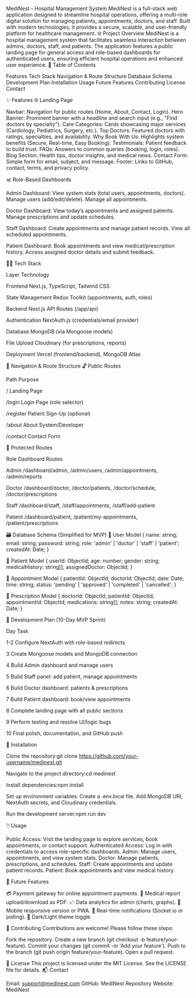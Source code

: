MediNest - Hospital Management System
MediNest is a full-stack web application designed to streamline hospital operations, offering a multi-role digital solution for managing patients, appointments, doctors, and staff. Built with modern technologies, it provides a secure, scalable, and user-friendly platform for healthcare management.
🌐 Project Overview
MediNest is a hospital management system that facilitates seamless interaction between admins, doctors, staff, and patients. The application features a public landing page for general access and role-based dashboards for authenticated users, ensuring efficient hospital operations and enhanced user experience.
📑 Table of Contents

Features
Tech Stack
Navigation & Route Structure
Database Schema
Development Plan
Installation
Usage
Future Features
Contributing
License
Contact

✨ Features
🌐 Landing Page

Navbar: Navigation for public routes (Home, About, Contact, Login).
Hero Banner: Prominent banner with a headline and search input (e.g., "Find doctors by specialty").
Care Categories: Cards showcasing major services (Cardiology, Pediatrics, Surgery, etc.).
Top Doctors: Featured doctors with ratings, specialties, and availability.
Why Book With Us: Highlights system benefits (Secure, Real-time, Easy Booking).
Testimonials: Patient feedback to build trust.
FAQs: Answers to common queries (booking, login, roles).
Blog Section: Health tips, doctor insights, and medical news.
Contact Form: Simple form for email, subject, and message.
Footer: Links to GitHub, contact, terms, and privacy policy.

📊 Role-Based Dashboards

Admin Dashboard:
View system stats (total users, appointments, doctors).
Manage users (add/edit/delete).
Manage all appointments.

Doctor Dashboard:
View today’s appointments and assigned patients.
Manage prescriptions and update schedules.

Staff Dashboard:
Create appointments and manage patient records.
View all scheduled appointments.

Patient Dashboard:
Book appointments and view medical/prescription history.
Access assigned doctor details and submit feedback.

🧑‍💻 Tech Stack

Layer
Technology

Frontend
Next.js, TypeScript, Tailwind CSS

State Management
Redux Toolkit (appointments, auth, roles)

Backend
Next.js API Routes (/app/api)

Authentication
NextAuth.js (credentials/email provider)

Database
MongoDB (via Mongoose models)

File Upload
Cloudinary (for prescriptions, reports)

Deployment
Vercel (frontend/backend), MongoDB Atlas

🧭 Navigation & Route Structure
🔓 Public Routes

Path
Purpose

/
Landing Page

/login
Login Page (role selector)

/register
Patient Sign-Up (optional)

/about
About System/Developer

/contact
Contact Form

🔐 Protected Routes

Role
Dashboard Routes

Admin
/dashboard/admin, /admin/users, /admin/appointments, /admin/reports

Doctor
/dashboard/doctor, /doctor/patients, /doctor/schedule, /doctor/prescriptions

Staff
/dashboard/staff, /staff/appointments, /staff/add-patient

Patient
/dashboard/patient, /patient/my-appointments, /patient/prescriptions

🗃️ Database Schema (Simplified for MVP)
👤 User Model
{
name: string;
email: string;
password: string;
role: 'admin' | 'doctor' | 'staff' | 'patient';
createdAt: Date;
}

🧍 Patient Model
{
userId: ObjectId;
age: number;
gender: string;
medicalHistory: string[];
assignedDoctor: ObjectId;
}

📅 Appointment Model
{
patientId: ObjectId;
doctorId: ObjectId;
date: Date;
time: string;
status: 'pending' | 'approved' | 'completed' | 'cancelled';
}

💊 Prescription Model
{
doctorId: ObjectId;
patientId: ObjectId;
appointmentId: ObjectId;
medications: string[];
notes: string;
createdAt: Date;
}

🧱 Development Plan (10-Day MVP Sprint)

Day
Task

1-2
Configure NextAuth with role-based redirects

3
Create Mongoose models and MongoDB connection

4
Build Admin dashboard and manage users

5
Build Staff panel: add patient, manage appointments

6
Build Doctor dashboard: patients & prescriptions

7
Build Patient dashboard: book/view appointments

8
Complete landing page with all public sections

9
Perform testing and resolve UI/logic bugs

10
Final polish, documentation, and GitHub push

🚀 Installation

Clone the repository:git clone https://github.com/your-username/medinest.git

Navigate to the project directory:cd medinest

Install dependencies:npm install

Set up environment variables:
Create a .env.local file.
Add MongoDB URI, NextAuth secrets, and Cloudinary credentials.

Run the development server:npm run dev

🖱️ Usage

Public Access: Visit the landing page to explore services, book appointments, or contact support.
Authenticated Access: Log in with credentials to access role-specific dashboards.
Admin: Manage users, appointments, and view system stats.
Doctor: Manage patients, prescriptions, and schedules.
Staff: Create appointments and update patient records.
Patient: Book appointments and view medical history.

🔮 Future Features

💳 Payment gateway for online appointment payments.
📎 Medical report upload/download as PDF.
📈 Data analytics for admin (charts, graphs).
📱 Mobile responsive version or PWA.
🔔 Real-time notifications (Socket.io or polling).
🌙 Dark/Light theme toggle.

🤝 Contributing
Contributions are welcome! Please follow these steps:

Fork the repository.
Create a new branch (git checkout -b feature/your-feature).
Commit your changes (git commit -m 'Add your feature').
Push to the branch (git push origin feature/your-feature).
Open a pull request.

📜 License
This project is licensed under the MIT License. See the LICENSE file for details.
📬 Contact

Email: support@medinest.com
GitHub: MediNest Repository
Website: MediNest
